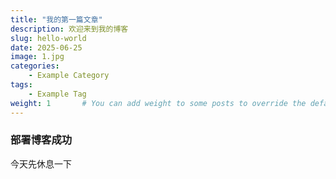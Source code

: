 ```yaml
---
title: "我的第一篇文章"
description: 欢迎来到我的博客
slug: hello-world
date: 2025-06-25
image: 1.jpg
categories:
    - Example Category
tags:
    - Example Tag
weight: 1       # You can add weight to some posts to override the default sorting (date descending)
---
```

### 部署博客成功
今天先休息一下
